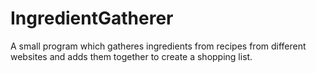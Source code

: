 # IngredientGatherer
A small program which gatheres ingredients from recipes from different websites and adds them together to create a shopping list.
